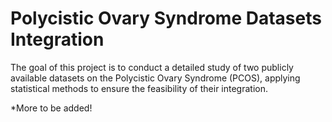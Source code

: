 # Polycistic Ovary Syndrome Datasets Integration

The goal of this project is to conduct a detailed study of two publicly available datasets on the Polycistic Ovary Syndrome (PCOS), applying statistical methods to ensure the feasibility of their integration. 

*More to be added!
